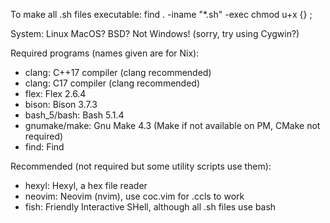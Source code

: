 To make all .sh files executable:
find . -iname "*.sh" -exec chmod u+x {} \; 

System:
	Linux
	MacOS?
	BSD?
	Not Windows! (sorry, try using Cygwin?)

Required programs (names given are for Nix):
 - clang: C++17 compiler (clang recommended)
 - clang: C17	compiler (clang recommended)
 - flex: Flex 2.6.4
 - bison: Bison 3.7.3
 - bash_5/bash: Bash 5.1.4
 - gnumake/make: Gnu Make 4.3 (Make if not available on PM, CMake not required)
 - find: Find

Recommended (not required but some utility scripts use them):
 - hexyl: Hexyl, a hex file reader
 - neovim: Neovim (nvim), use coc.vim for .ccls to work
 - fish: Friendly Interactive SHell, although all .sh files use bash

